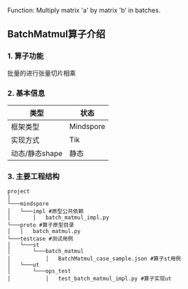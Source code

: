 Function: Multiply matrix 'a' by matrix 'b' in batches.


## BatchMatmul算子介绍
### 1. 算子功能
批量的进行张量切片相乘


### 2. 基本信息
| **类型**       | **状态**    |
|-------------|---------------|
| 框架类型    | Mindspore  |
| 实现方式 | Tik      |
| 动态/静态shape  | 静态 |

### 3. 主要工程结构
```
project
│
└───mindspore
│   └───impl #原型公共依赖
│       │   batch_matmul_impl.py
└───proto #算子原型目录
│   │   batch_matmul.py
└───testcase #测试用例
│   └───st
│       └───batch_matmul
│           │   BatchMatmul_case_sample.json #算子st用例
│   └───ut
│       └───ops_test
│           │   test_batch_matmul_impl.py #算子实现ut
```
